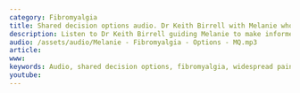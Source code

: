 ```yaml
---
category: Fibromyalgia
title: Shared decision options audio. Dr Keith Birrell with Melanie who has fibromyalgia
description: Listen to Dr Keith Birrell guiding Melanie to make informed decisions to improve her pain, sleep and stress levels
audio: /assets/audio/Melanie - Fibromyalgia - Options - MQ.mp3
article: 
www: 
keywords: Audio, shared decision options, fibromyalgia, widespread pain, poor sleep, stress, stress levels, informed decision, tai Chi, amitriptyline, cognitive behavioural therapy, CBT
youtube:
--- 
```

